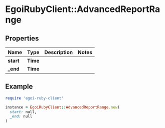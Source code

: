 # EgoiRubyClient::AdvancedReportRange

## Properties

| Name | Type | Description | Notes |
| ---- | ---- | ----------- | ----- |
| **start** | **Time** |  |  |
| **_end** | **Time** |  |  |

## Example

```ruby
require 'egoi-ruby-client'

instance = EgoiRubyClient::AdvancedReportRange.new(
  start: null,
  _end: null
)
```

